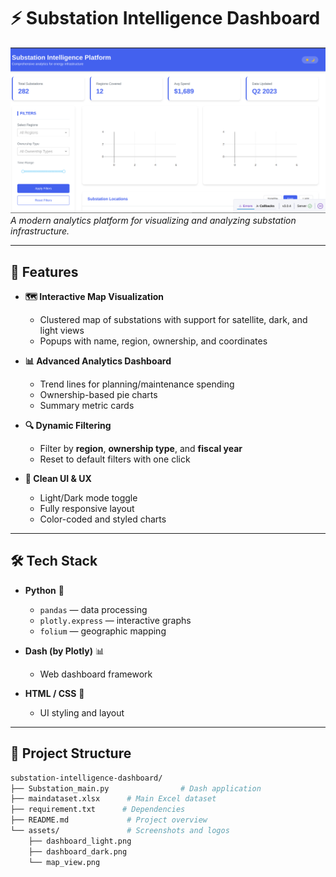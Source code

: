 # ⚡ Substation Intelligence Dashboard

![Dashboard Preview](assets/dashboard_light.png)  
*A modern analytics platform for visualizing and analyzing substation infrastructure.*

---

## 🌟 Features

- **🗺️ Interactive Map Visualization**  
  - Clustered map of substations with support for satellite, dark, and light views  
  - Popups with name, region, ownership, and coordinates  

- **📊 Advanced Analytics Dashboard**  
  - Trend lines for planning/maintenance spending  
  - Ownership-based pie charts  
  - Summary metric cards  

- **🔍 Dynamic Filtering**  
  - Filter by **region**, **ownership type**, and **fiscal year**  
  - Reset to default filters with one click  

- **🎨 Clean UI & UX**  
  - Light/Dark mode toggle  
  - Fully responsive layout  
  - Color-coded and styled charts  

---

## 🛠️ Tech Stack

- **Python** 🐍  
  - `pandas` — data processing  
  - `plotly.express` — interactive graphs  
  - `folium` — geographic mapping  

- **Dash (by Plotly)** 📊  
  - Web dashboard framework  

- **HTML / CSS** 💅  
  - UI styling and layout  

---

## 📂 Project Structure

```bash
substation-intelligence-dashboard/
├── Substation_main.py                # Dash application
├── maindataset.xlsx      # Main Excel dataset
├── requirement.txt      # Dependencies
├── README.md             # Project overview
└── assets/               # Screenshots and logos
    ├── dashboard_light.png
    ├── dashboard_dark.png
    └── map_view.png
```
